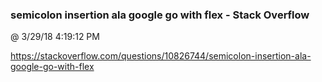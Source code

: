 ﻿

### semicolon insertion ala google go with flex - Stack Overflow
@ 3/29/18 4:19:12 PM

https://stackoverflow.com/questions/10826744/semicolon-insertion-ala-google-go-with-flex

